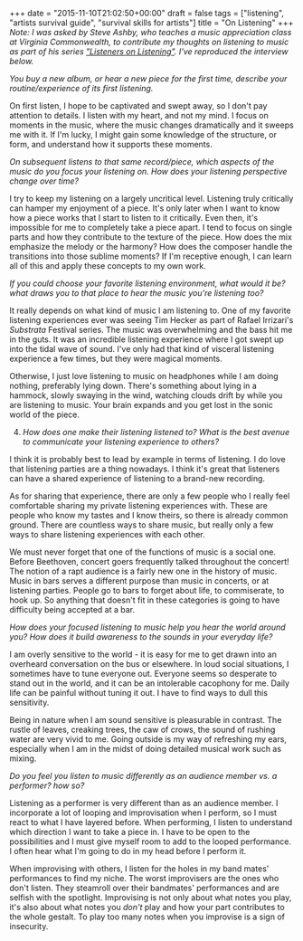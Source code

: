 +++
date = "2015-11-10T21:02:50+00:00"
draft = false
tags = ["listening", "artists survival guide", "survival skills for artists"]
title = "On Listening"
+++
*Note: I was asked by Steve Ashby, who teaches a music appreciation class at Virginia Commonwealth, to contribute my thoughts on listening to music as part of his series ["Listeners on Listening"](http://rampages.us/mhis243/listeners-on-listening/ted-laderas/).  I've reproduced the interview below.*

*You buy a new album, or hear a new piece for the first time, describe your routine/experience of its first listening.*

On first listen, I hope to be captivated and swept away, so I don't pay attention to details. I listen with my heart, and not my mind. I focus on moments in the music, where the music changes dramatically and it sweeps me with it. If I'm lucky, I might gain some knowledge of the structure, or form, and understand how it supports these moments.

*On subsequent listens to that same record/piece, which aspects of the music do you focus your listening on. How does your listening perspective change over time?*

I try to keep my listening on a largely uncritical level. Listening truly critically can hamper my enjoyment of a piece. It's only later when I want to know how a piece works that I start to listen to it critically. Even then, it's impossible for me to completely take a piece apart. I tend to focus on single parts and how they contribute to the texture of the piece. How does the mix emphasize the melody or the harmony? How does the composer handle the transitions into those sublime moments? If I'm receptive enough, I can learn all of this and apply these concepts to my own work.

*If you could choose your favorite listening environment, what would it be? what draws you to that place to hear the music you’re listening too?*

It really depends on what kind of music I am listening to. One of my favorite listening experiences ever was seeing Tim Hecker as part of Rafael Irrizari's *Substrata* Festival series. The music was overwhelming and the bass hit me in the guts. It was an incredible listening experience where I got swept up into the tidal wave of sound. I've only had that kind of visceral listening experience a few times, but they were magical moments.

Otherwise, I just love listening to music on headphones while I am doing nothing, preferably lying down. There's something about lying in a hammock, slowly swaying in the wind, watching clouds drift by while you are listening to music. Your brain expands and you get lost in the sonic world of the piece.

 4. *How does one make their listening listened to? What is the best avenue to communicate your listening experience to others?*

I think it is probably best to lead by example in terms of listening. I do love that listening parties are a thing nowadays. I think it's great that listeners can have a shared experience of listening to a brand-new recording.

As for sharing that experience, there are only a few people who I really feel comfortable sharing my private listening experiences with. These are people who know my tastes and I know theirs, so there is already common ground. There are countless ways to share music, but really only a few ways to share listening experiences with each other.

We must never forget that one of the functions of music is a social one. Before Beethoven, concert goers frequently talked throughout the concert! The notion of a rapt audience is a fairly new one in the history of music. Music in bars serves a different purpose than music in concerts, or at listening parties.  People go to bars to forget about life, to commiserate, to hook up. So anything that doesn't fit in these categories is going to have difficulty being accepted at a bar.

*How does your focused listening to music help you hear the world around you? How does it build awareness to the sounds in your everyday life?*

I am overly sensitive to the world - it is easy for me to get drawn into an overheard conversation on the bus or elsewhere. In loud social situations, I sometimes have to tune everyone out. Everyone seems so desperate to stand out in the world, and it can be an intolerable cacophony for me. Daily life can be painful without tuning it out. I have to find ways to dull this sensitivity.

Being in nature when I am sound sensitive is pleasurable in contrast. The rustle of leaves, creaking trees, the caw of crows, the sound of rushing water are very vivid to me.  Going outside is my way of refreshing my ears, especially when I am in the midst of doing detailed musical work such as mixing.

*Do you feel you listen to music differently as an audience member vs. a performer? how so?*

Listening as a performer is very different than as an audience member. I incorporate a lot of looping and improvisation when I perform, so I must react to what I have layered before. When performing, I listen to understand which direction I want to take a piece in. I have to be open to the possibilities and I must give myself room to add to the looped performance. I often hear what I'm going to do in my head before I perform it.

When improvising with others, I listen for the holes in my band mates' performances to find my niche. The worst improvisers are the ones who don't listen. They steamroll over their bandmates' performances and are selfish with the spotlight. Improvising is not only about what notes you play, it's also about what notes you *don't* play and how your part contributes to the whole gestalt. To play too many notes when you improvise is a sign of insecurity.